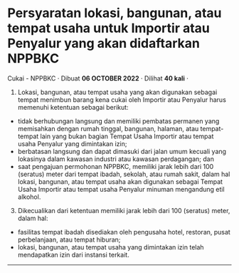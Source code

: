 Persyaratan lokasi, bangunan, atau tempat usaha untuk Importir atau Penyalur yang akan didaftarkan NPPBKC
=========================================================================================================

Cukai - NPPBKC · Dibuat **06 OCTOBER 2022** · Dilihat **40 kali** ·

1.  Lokasi, bangunan, atau tempat usaha yang akan digunakan sebagai tempat menimbun barang kena cukai oleh Importir atau Penyalur harus memenuhi ketentuan sebagai berikut:

*   tidak berhubungan langsung dan memiliki pembatas permanen yang memisahkan dengan rumah tinggal, bangunan, halaman, atau tempat-tempat lain yang bukan bagian Tempat Usaha Importir atau tempat usaha Penyalur yang dimintakan izin;
*   berbatasan langsung dan dapat dimasuki dari jalan umum kecuali yang lokasinya dalam kawasan industri atau kawasan perdagangan; dan
*   saat pengajuan permohonan NPPBKC, memiliki jarak lebih dari 100 (seratus) meter dari tempat ibadah, sekolah, atau rumah sakit, dalam hal lokasi, bangunan, atau tempat usaha akan digunakan sebagai Tempat Usaha Importir atau tempat usaha Penyalur minuman mengandung etil alkohol.

3.  Dikecualikan dari ketentuan memiliki jarak lebih dari 100 (seratus) meter, dalam hal:

*   fasilitas tempat ibadah disediakan oleh pengusaha hotel, restoran, pusat perbelanjaan, atau tempat hiburan;
*   lokasi, bangunan, atau tempat usaha yang dimintakan izin telah mendapatkan izin dari instansi terkait.

  
  
  

* * *